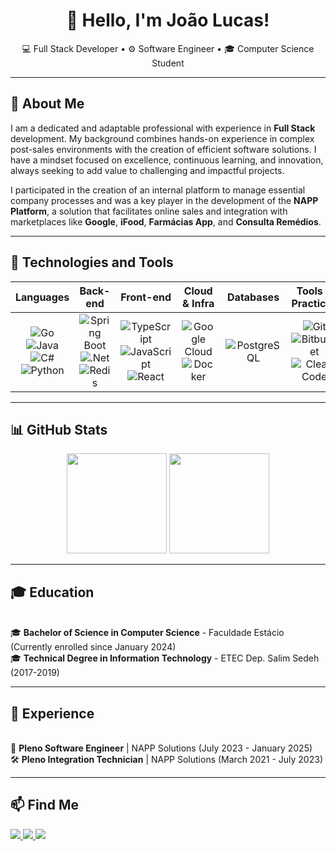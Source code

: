 <h1 align="center">👋 Hello, I'm João Lucas!</h1>

<p align="center">
  💻 Full Stack Developer • ⚙️ Software Engineer • 🎓 Computer Science Student
</p>

---

## 📖 About Me
I am a dedicated and adaptable professional with experience in **Full Stack** development. My background combines hands-on experience in complex post-sales environments with the creation of efficient software solutions. I have a mindset focused on excellence, continuous learning, and innovation, always seeking to add value to challenging and impactful projects.

I participated in the creation of an internal platform to manage essential company processes and was a key player in the development of the **NAPP Platform**, a solution that facilitates online sales and integration with marketplaces like **Google**, **iFood**, **Farmácias App**, and **Consulta Remédios**.

---

## 🚀 Technologies and Tools

| Languages | Back-end | Front-end | Cloud & Infra | Databases | Tools & Practices |
| :---: | :---: | :---: | :---: | :---: | :---: |
| ![Go](https://img.shields.io/badge/go-%2300ADD8.svg?style=for-the-badge&logo=go&logoColor=white) ![Java](https://img.shields.io/badge/java-%23ED8B00.svg?style=for-the-badge&logo=openjdk&logoColor=white) ![C#](https://img.shields.io/badge/c%23-%23239120.svg?style=for-the-badge&logo=c-sharp&logoColor=white) ![Python](https://img.shields.io/badge/python-3670A0?style=for-the-badge&logo=python&logoColor=ffdd54) | ![Spring Boot](https://img.shields.io/badge/spring_boot-6DB33F?style=for-the-badge&logo=springboot&logoColor=white) ![.Net](https://img.shields.io/badge/.NET-5C2D91?style=for-the-badge&logo=dot-net&logoColor=white) ![Redis](https://img.shields.io/badge/redis-%23DD0031.svg?style=for-the-badge&logo=redis&logoColor=white) | ![TypeScript](https://img.shields.io/badge/typescript-%23007ACC.svg?style=for-the-badge&logo=typescript&logoColor=white) ![JavaScript](https://img.shields.io/badge/javascript-%23323330.svg?style=for-the-badge&logo=javascript&logoColor=%23F7DF1E) ![React](https://img.shields.io/badge/react-%2320232a.svg?style=for-the-badge&logo=react&logoColor=%2361DAFB) | ![Google Cloud](https://img.shields.io/badge/Google_Cloud-4285F4?style=for-the-badge&logo=google-cloud&logoColor=white) ![Docker](https://img.shields.io/badge/docker-%230db7ed.svg?style=for-the-badge&logo=docker&logoColor=white) | ![PostgreSQL](https://img.shields.io/badge/postgres-%23316192.svg?style=for-the-badge&logo=postgresql&logoColor=white) | ![Git](https://img.shields.io/badge/git-%23F05033.svg?style=for-the-badge&logo=git&logoColor=white) ![Bitbucket](https://img.shields.io/badge/bitbucket-%230052CC.svg?style=for-the-badge&logo=bitbucket&logoColor=white) ![Clean Code](https://img.shields.io/badge/clean%20code-2496ED?style=for-the-badge) |

---
## 📊 GitHub Stats

<p align="center">
  <img src="https://github-readme-stats.vercel.app/api?username=JLucasBS&show_icons=true&theme=tokyonight" height="160"/>
  <img src="https://github-readme-stats.vercel.app/api/top-langs/?username=JLucasBS&layout=compact&theme=tokyonight" height="160"/>
</p>

---

## 🎓 Education

<br>🎓 **Bachelor of Science in Computer Science** - Faculdade Estácio (Currently enrolled since January 2024)
<br>🎓 **Technical Degree in Information Technology** - ETEC Dep. Salim Sedeh (2017-2019)

---

## 💼 Experience

<br>🚀 **Pleno Software Engineer** | NAPP Solutions (July 2023 - January 2025)
<br>🛠️ **Pleno Integration Technician** | NAPP Solutions (March 2021 - July 2023)

---

## 📫 Find Me
<p align="left">
  <a href="https://github.com/JLucasBS" target="_blank">
    <img src="https://img.shields.io/badge/GitHub-000000?style=for-the-badge&logo=github&logoColor=white"/>
  </a>
  <a href="https://www.linkedin.com/in/joaolucasbsantos/" target="_blank">
    <img src="https://img.shields.io/badge/LinkedIn-0077B5?style=for-the-badge&logo=linkedin&logoColor=white"/>
  </a>
  <a href="mailto:jlucasbs1@gmail.com" target="_blank">
    <img src="https://img.shields.io/badge/Email-D14836?style=for-the-badge&logo=gmail&logoColor=white"/>
  </a>
</p>
